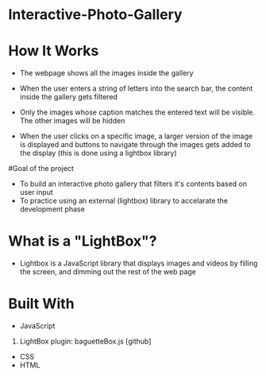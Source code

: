 # Interactive-Photo-Gallery
 
# How It Works
* The webpage shows all the images inside the gallery
* When the user enters a string of letters into the search bar, the content inside the gallery gets filtered

* Only the images whose caption matches the entered text will be visible. The other images will be hidden
* When the user clicks on a specific image, a larger version of the image is displayed and buttons to navigate through the images gets added to the display (this is done using a lightbox library)

#Goal of the project

* To build an interactive photo gallery that filters it's contents based on user input
* To practice using an external (lightbox) library to accelarate the development phase
# What is a "LightBox"?
* Lightbox is a JavaScript library that displays images and videos by filling the screen, and dimming out the rest of the web page

# Built With
* JavaScript
1. LightBox plugin: baguetteBox.js [github]
* CSS
* HTML
